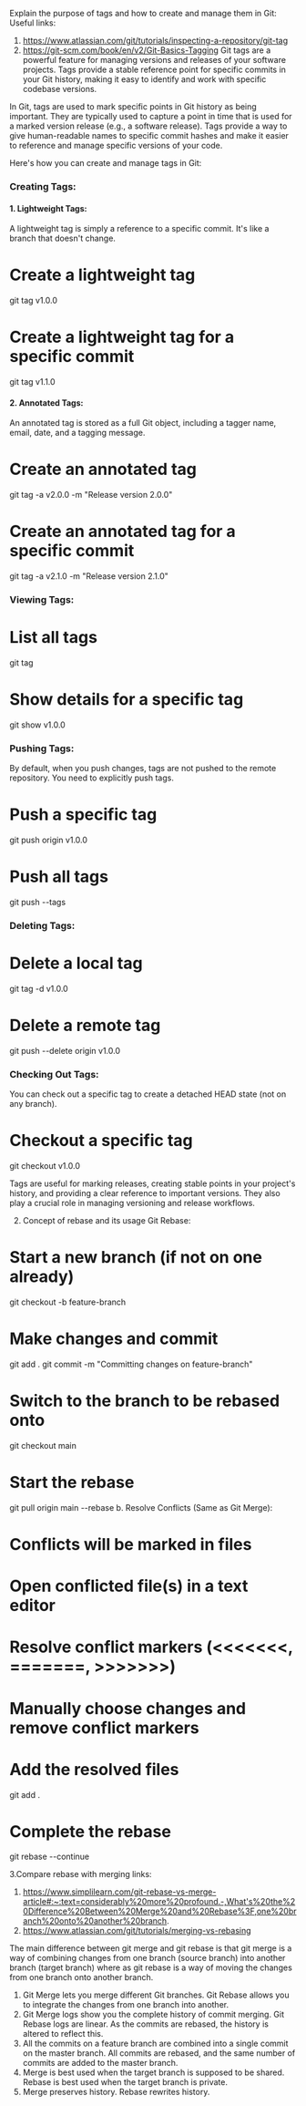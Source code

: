 Explain the purpose of tags and how to create and manage them in Git: 
Useful links: 
1. https://www.atlassian.com/git/tutorials/inspecting-a-repository/git-tag
2. https://git-scm.com/book/en/v2/Git-Basics-Tagging
Git tags are a powerful feature for managing versions and releases of your software projects. Tags provide a stable reference point for specific commits in your Git history, making it easy to identify and work with specific codebase versions.

In Git, tags are used to mark specific points in Git history as being important. They are typically used to capture a point in time that is used for a marked version release (e.g., a software release). Tags provide a way to give human-readable names to specific commit hashes and make it easier to reference and manage specific versions of your code.

Here's how you can create and manage tags in Git:
### Creating Tags:
#### 1. Lightweight Tags:
A lightweight tag is simply a reference to a specific commit. It's like a branch that doesn't change.
# Create a lightweight tag
git tag v1.0.0
# Create a lightweight tag for a specific commit
git tag v1.1.0 <commit-hash>

#### 2. Annotated Tags:
An annotated tag is stored as a full Git object, including a tagger name, email, date, and a tagging message.
# Create an annotated tag
git tag -a v2.0.0 -m "Release version 2.0.0"
# Create an annotated tag for a specific commit
git tag -a v2.1.0 -m "Release version 2.1.0" <commit-hash>

### Viewing Tags:
# List all tags
git tag

# Show details for a specific tag
git show v1.0.0

### Pushing Tags:
By default, when you push changes, tags are not pushed to the remote repository. You need to explicitly push tags.
# Push a specific tag
git push origin v1.0.0
# Push all tags
git push --tags

### Deleting Tags:
# Delete a local tag
git tag -d v1.0.0
# Delete a remote tag
git push --delete origin v1.0.0

### Checking Out Tags:
You can check out a specific tag to create a detached HEAD state (not on any branch).
# Checkout a specific tag
git checkout v1.0.0

Tags are useful for marking releases, creating stable points in your project's history, and providing a clear reference to important versions. They also play a crucial role in managing versioning and release workflows.

2. Concept of rebase and its usage
Git Rebase:

# Start a new branch (if not on one already)
git checkout -b feature-branch

# Make changes and commit
git add .
git commit -m "Committing changes on feature-branch"

# Switch to the branch to be rebased onto
git checkout main

# Start the rebase
git pull origin main --rebase
b. Resolve Conflicts (Same as Git Merge):
# Conflicts will be marked in files
# Open conflicted file(s) in a text editor
# Resolve conflict markers (<<<<<<<, =======, >>>>>>>)
# Manually choose changes and remove conflict markers
# Add the resolved files
git add .
# Complete the rebase
git rebase --continue 

3.Compare rebase with merging 
links: 
1. https://www.simplilearn.com/git-rebase-vs-merge-article#:~:text=considerably%20more%20profound.-,What's%20the%20Difference%20Between%20Merge%20and%20Rebase%3F,one%20branch%20onto%20another%20branch.
2. https://www.atlassian.com/git/tutorials/merging-vs-rebasing

The main difference between git merge and git rebase is that git merge is a way of combining changes from one branch (source branch) into another branch (target branch) where as git rebase is a way of moving the changes from one branch onto another branch.
1. Git Merge lets you merge different Git branches.
   Git Rebase allows you to integrate the changes from one branch into another.
2. Git Merge logs show you the complete history of commit merging.
   Git Rebase logs are linear. As the commits are rebased, the history is altered to reflect this.
3. All the commits on a feature branch are combined into a single commit on the master branch.
   All commits are rebased, and the same number of commits are added to the master branch.
4. Merge is best used when the target branch is supposed to be shared.
   Rebase is best used when the target branch is private.
5. Merge preserves history.
   Rebase rewrites history.
